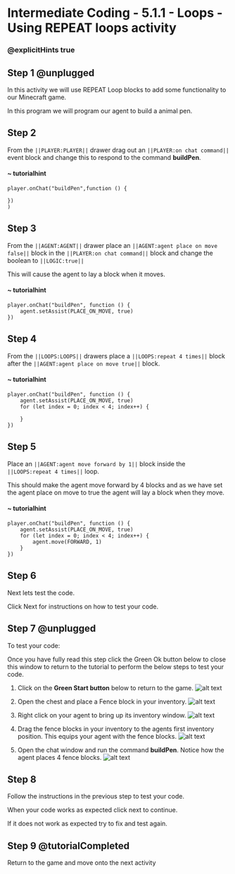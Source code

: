 # Intermediate Coding - 5.1.1 - Loops - Using REPEAT loops activity

### @explicitHints true

## Step 1 @unplugged
In this activity we will use REPEAT Loop blocks to add some functionality to our Minecraft game.

In this program we will program our agent to build a animal pen.

## Step 2
From the ``||PLAYER:PLAYER||`` drawer drag out an ``||PLAYER:on chat command||`` event block and change this to respond to the command **buildPen**.
#### ~ tutorialhint
```blocks
player.onChat("buildPen",function () {
 
})
)
```
## Step 3
From the ``||AGENT:AGENT||`` drawer place an ``||AGENT:agent place on move false||`` block in the ``||PLAYER:on chat command||``  block and change the boolean to ``||LOGIC:true||`` 

This will cause the agent to lay a block when it moves.

#### ~ tutorialhint
```blocks 
player.onChat("buildPen", function () {
    agent.setAssist(PLACE_ON_MOVE, true)
})
```

## Step 4
From the ``||LOOPS:LOOPS||`` drawers place a ``||LOOPS:repeat 4 times||`` block after the ``||AGENT:agent place on move true||`` block.


#### ~ tutorialhint
```blocks 
player.onChat("buildPen", function () {
    agent.setAssist(PLACE_ON_MOVE, true)
	for (let index = 0; index < 4; index++) {
    	
    }
})
```

## Step 5
Place an ``||AGENT:agent move forward by 1||`` block inside the ``||LOOPS:repeat 4 times||`` loop.

This should make the agent move forward by 4 blocks and as we have set the agent place on move to true the agent will lay a block when they move.

#### ~ tutorialhint
```blocks 
player.onChat("buildPen", function () {
    agent.setAssist(PLACE_ON_MOVE, true)
	for (let index = 0; index < 4; index++) {
		agent.move(FORWARD, 1)
    }
})
```

## Step 6
Next lets test the code.

Click Next for instructions on how to test your code.

## Step 7 @unplugged
To test your code:

Once you have fully read this step click the Green Ok button below to close this window to return to the tutorial to perform the below steps to test your code.

1. Click on the **Green Start button** below to return to the game.
![alt text](https://intermediate.codingcredentials.com/Lesson2/2.1.1/images/2.jpg?raw=true "Start")


2. Open the chest and place a Fence block in your inventory. 
![alt text](https://intermediate.codingcredentials.com/Lesson5/5.1.1/images/1.jpg?raw=true "buildPen")


3. Right click on your agent to bring up its inventory window.
![alt text](https://intermediate.codingcredentials.com/Lesson5/5.1.1/images/3.jpg?raw=true "buildPen")


4. Drag the fence blocks in your inventory to the agents first inventory position.
This equips your agent with the fence blocks.
![alt text](https://intermediate.codingcredentials.com/Lesson5/5.1.1/images/4.jpg?raw=true "buildPen")


5. Open the chat window and run the command **buildPen**.
Notice how the agent places 4 fence blocks.
![alt text](https://intermediate.codingcredentials.com/Lesson5/5.1.1/images/5.jpg?raw=true "buildPen")

## Step 8
Follow the instructions in the previous step to test your code.

When your code works as expected click next to continue.

If it does not work as expected try to fix and test again.

## Step 9 @tutorialCompleted
Return to the game and move onto the next activity
